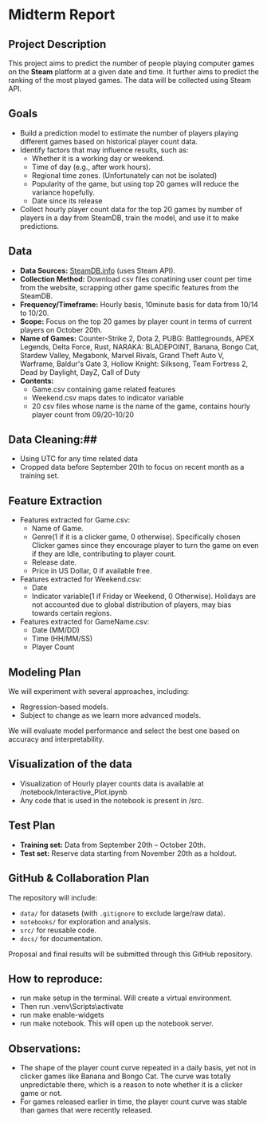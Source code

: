 # Midterm Report

## Project Description
This project aims to predict the number of people playing computer games on the **Steam** platform at a given date and time. It further aims to predict the ranking of the most played games. The data will be collected using Steam API.

## Goals
- Build a prediction model to estimate the number of players playing different games based on historical player count data.  
- Identify factors that may influence results, such as:  
  - Whether it is a working day or weekend.  
  - Time of day (e.g., after work hours).  
  - Regional time zones. (Unfortunately can not be isolated)
  - Popularity of the game, but using top 20 games will reduce the variance hopefully.
  - Date since its release
- Collect hourly player count data for the top 20 games by number of players in a day from SteamDB, train the model, and use it to make predictions.  

## Data
- **Data Sources:** [SteamDB.info](https://steamdb.info) (uses Steam API).  
- **Collection Method:** Download csv files conatining user count per time from the website, scrapping other game specific features from the SteamDB.    
- **Frequency/Timeframe:** Hourly basis, 10minute basis for data from 10/14 to 10/20.  
- **Scope:** Focus on the top 20 games by player count in terms of current players on October 20th.
- **Name of Games:** Counter-Strike 2, Dota 2, PUBG: Battlegrounds, APEX Legends, Delta Force, Rust, NARAKA: BLADEPOINT, Banana, Bongo Cat, Stardew Valley, Megabonk, Marvel Rivals, Grand Theft Auto V, Warframe, Baldur's Gate 3, Hollow Knight: Silksong, Team Fortress 2, Dead by Daylight, DayZ, Call of Duty
- **Contents:**
  - Game.csv containing game related features
  - Weekend.csv maps dates to indicator variable
  - 20 csv files whose name is the name of the game, contains hourly player count from 09/20-10/20

## Data Cleaning:##
- Using UTC for any time related data
- Cropped data before September 20th to focus on recent month as a training set.

## Feature Extraction
- Features extracted for Game.csv:  
  - Name of Game.  
  - Genre(1 if it is a clicker game, 0 otherwise). Specifically chosen Clicker games since they encourage player to turn the game on even if they are Idle, contributing to player count.  
  - Release date.  
  - Price in US Dollar, 0 if available free.    
- Features extracted for Weekend.csv:
  - Date
  - Indicator variable(1 if Friday or Weekend, 0 Otherwise). Holidays are not accounted due to global distribution of players, may bias towards certain regions.  
- Features extracted for GameName.csv:
  - Date (MM/DD)
  - Time (HH/MM/SS)
  - Player Count

## Modeling Plan
We will experiment with several approaches, including:  
- Regression-based models.  
- Subject to change as we learn more advanced models.  

We will evaluate model performance and select the best one based on accuracy and interpretability.  

## Visualization of the data
- Visualization of Hourly player counts data is available at /notebook/Interactive_Plot.ipynb
- Any code that is used in the notebook is present in /src.

## Test Plan
- **Training set:** Data from September 20th – October 20th.  
- **Test set:** Reserve data starting from November 20th as a holdout.  
 

## GitHub & Collaboration Plan
The repository will include:  
- `data/` for datasets (with `.gitignore` to exclude large/raw data).  
- `notebooks/` for exploration and analysis.  
- `src/` for reusable code.  
- `docs/` for documentation.  

Proposal and final results will be submitted through this GitHub repository.

## How to reproduce:
- run make setup in the terminal. Will create a virtual environment. 
- Then run .venv\Scripts\activate
- run make enable-widgets
- run make notebook. This will open up the notebook server.

## Observations: ##
- The shape of the player count curve repeated in a daily basis, yet not in clicker games like Banana and Bongo Cat. The curve was totally unpredictable there, which is a reason to note whether it is a clicker game or not.
- For games released earlier in time, the player count curve was stable than games that were recently released.

